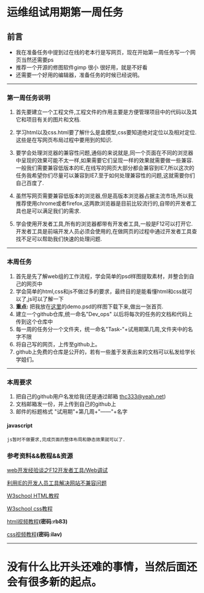 # 运维组试用期第一周任务
## 前言
- 我在准备任务中提到过在线的老本行是写网页，现在开始第一周任务写一个网页当然还需要ps
- 推荐一个开源的修图软件gimp 很小 很好用，就是不好看
- 还需要一个好用的编辑器，准备任务的时候已经说明。
---
### 第一周任务说明
1. 首先要建立一个工程文件,工程文件的作用主要是方便管理项目中的代码以及其它和项目有关的图片和文档.

2. 学习html以及css.html要了解什么是盒模型,css要知道绝对定位以及相对定位.这些是在写网页布局过程中要用到的知识.

3. 要学会处理浏览器的兼容性问题,通俗的来说就是,同一个页面在不同的浏览器中呈现的效果可能不太一样,如果需要它们呈现一样的效果就需要做一些兼容.一般我们需要兼容低版本的IE,在线写的网页大部分都会兼容到IE7,所以这次的任务我希望你们尽量可以兼容到IE7.至于如何处理兼容性的问题,这就需要你们自己百度了.

4. 虽然写网页需要兼容低版本的浏览器,但是高版本浏览器占据主流市场,所以我推荐使用chrome或者firefox,这两款浏览器是目前比较流行的,自带的开发者工具也是可以满足我们的需求.

5. 学会使用开发者工具,所有的浏览器都带有开发者工具,一般是F12可以打开它.开发者工具是前端开发人员必须会使用的,在做网页的过程中通过开发者工具查找不足可以帮助我们快速的处理问题.
---
### 本周任务
1. 首先是先了解web组的工作流程，学会简单的psd样图提取素材，并整合到自己的网页中
1. 学会简单的html,css和js不做过多的要求，最终目的是能看懂html和css就可以了,js可以了解一下
1. **重点:** 把我放在[这里](/resources/demo.psd)的demo.psd的样图下载下来,做出一张首页. 
1. 建立一个github仓库,统一命名"Dev_ops" 以后将每次的任务的文档和代码上传到这个仓库中
1. 每一周的任务分一个文件夹，统一命名"Task-"+试用期第几周,文件夹中的名字不限
1. 将自己写的网页，上传至github上。
1. github上免费的仓库是公开的，若有一些羞于发表出来的文档可以私发给学长学姐们。
---
### 本周要求
1. 把自己的github用户名发给我(还是通过邮箱 thc333@yeah.net)
1. 文档邮箱发一份，并上传到自己的github上 
1. 邮件的标题格式 "试用期"+第几周+"——"+名字
#### javascript
    js暂时不做要求,完成页面的整体布局和静态效果就可以了.

### 参考资料&&教程&&资源

[web开发经验谈之F12开发者工具/Web调试](http://www.cnblogs.com/yougewe/p/5152700.html)

[利用IE的开发人员工具解决网站不兼容问题](https://cnzhx.net/blog/ie-compatibility-developer-tools/)

[W3school HTML教程](http://www.w3school.com.cn/html/index.asp)

[W3school css教程](http://www.w3school.com.cn/css/index.asp)

[html视频教程](https://pan.baidu.com/share/init?surl=lQowwNDVeQ6icK1ejXcNyw)**(密码:rb83)**

[css视频教程](https://pan.baidu.com/s/1dqltNoCZ3yKeVz6xZWtIHA#list/path=%2F)**(密码:ilav)**

---
# 没有什么比开头还难的事情，当然后面还会有很多新的起点。


